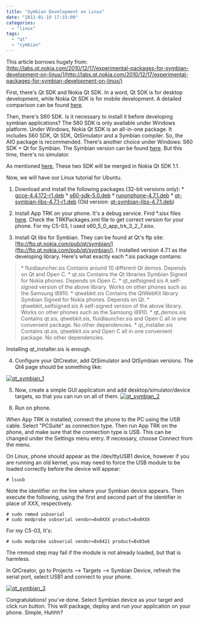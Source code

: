 ```yaml
---
title: "Symbian Development on Linux"
date: "2011-01-19 17:33:00"
categories: 
  - "linux"
tags: 
  - "qt"
  - "symbian"
---
```


This article borrows hugely from: [http://labs.qt.nokia.com/2010/12/17/experimental-packages-for-symbian-development-on-linux/](http://labs.qt.nokia.com/2010/12/17/experimental-packages-for-symbian-development-on-linux/)

First, there's Qt SDK and Nokia Qt SDK. In a word, Qt SDK is for desktop development, while Nokia Qt SDK is for mobile development. A detailed comparison can be found [here](http://qt.nokia.com/products/qt-for-mobile-platforms#qtfornokia).

Then, there's S60 SDK. Is it necessary to install it before developing symbian applications? The S60 SDK is only available under Windows platform. Under Windows, Nokia Qt SDK is an all-in-one package. It includes S60 SDK, Qt SDK, QtSimulator and a Symbian compiler. So, the AIO package is recommended. There's another choice under Windows: S60 SDK + Qt for Symbian. The Symbian version can be found [here](http://qt.nokia.com/downloads/symbian-cpp). But this time, there's no simulator.

As mentioned [here](http://labs.qt.nokia.com/2010/11/09/qt-4-7-1-released/), These two SDK will be merged in Nokia Qt SDK 1.1.

Now, we will have our Linux tutorial for Ubuntu.

1. Download and install the following packages (32-bit versions only): \* [gcce-4.4.172-r1.deb](http://pepper.troll.no/s60prereleases/linux-packages/gcce-4.4.172-r1.deb) \* [s60-sdk-5.0.deb](http://pepper.troll.no/s60prereleases/linux-packages/s60-sdk-5.0.deb) \* [runonphone-4.7.1.deb](http://pepper.troll.no/s60prereleases/linux-packages/runonphone-4.7.1.deb) \* [qt-symbian-libs-4.7.1-r1.deb](http://pepper.troll.no/s60prereleases/linux-packages/qt-symbian-libs-4.7.1-r1.deb) (Old version: [qt-symbian-libs-4.7.1.deb](http://pepper.troll.no/s60prereleases/linux-packages/qt-symbian-libs-4.7.1.deb))

2. Install App TRK on your phone. It's a debug service. Find \*.sisx files [here](http://tools.ext.nokia.com/trk/). Check the TRKPackages.xml file to get correct version for your phone. For my C5-03, I used s60_5_0_app_trk_3_2_7.sisx.

3. Install Qt libs for Symbian. They can be found at Qt's ftp site: [ftp://ftp.qt.nokia.com/pub/qt/symbian/](ftp://ftp.qt.nokia.com/pub/qt/symbian/). I installed version 4.7.1 as the developing library. Here's what exactly each \*.sis package contains:

> \* fluidlauncher.sis Contains around 10 different Qt demos. Depends on Qt and Open C. \* qt.sis Contains the Qt libraries Symbian Signed for Nokia phones. Depends on Open C. \* qt_selfsigned.sis A self-signed version of the above library. Works on other phones such as the Samsung i8910. \* qtwebkit.sis Contains the QtWebKit library Symbian Signed for Nokia phones. Depends on Qt. \* qtwebkit_selfsigned.sis A self-signed version of the above library. Works on other phones such as the Samsung i8910. \* qt_demos.sis Contains qt.sis, qtwebkit.sis, fluidlauncher.sis and Open C all in one convenient package. No other dependencies. \* qt_installer.sis Contains qt.sis, qtwebkit.sis and Open C all in one convenient package. No other dependencies.

Installing qt_installer.sis is enough.

4. Configure your QtCreator, add QtSimulator and QtSymbian versions. The Qt4 page should be something like:

[![qt_symbian_1](images/5370531978_ea924b3a87_z.jpg)](http://www.flickr.com/photos/gonwan1985/5370531978 "qt_symbian_1 by Binhao Qian, on Flickr")

5. Now, create a simple GUI application and add desktop/simulator/device targets, so that you can run on all of them. [![qt_symbian_2](images/5370550738_966729e563_o.png)](http://www.flickr.com/photos/gonwan1985/5370550738 "qt_symbian_2 by Binhao Qian, on Flickr")

6. Run on phone.

When App TRK is installed, connect the phone to the PC using the USB cable. Select "PCSuite" as connection type. Then run App TRK on the phone, and make sure that the connection type is USB. This can be changed under the Settings menu entry. If necessary, choose Connect from the menu.

On Linux, phone should appear as the /dev/ttyUSB1 device, however if you are running an old kernel, you may need to force the USB module to be loaded correctly before the device will appear:

```
# lsusb
```

Note the identifier on the line where your Symbian device appears. Then execute the following, using the first and second part of the identifier in place of XXX, respectively.

```
# sudo rmmod usbserial
# sudo modprobe usbserial vendor=0x0XXX product=0x0XXX
```

For my C5-03, It's:

```
# sudo modprobe usbserial vendor=0x0421 product=0x03e6
```

The rmmod step may fail if the module is not already loaded, but that is harmless.

In QtCreator, go to Projects --> Targets --> Symbian Device, refresh the serial port, select USB1 and connect to your phone.

[![qt_symbian_3](images/5369971337_67f5b51996_z.jpg)](http://www.flickr.com/photos/gonwan1985/5369971337 "qt_symbian_3 by Binhao Qian, on Flickr")

Congratulations! you've done. Select Symbian device as your target and click run button. This will package, deploy and run your application on your phone. Simple, Huhhh?
